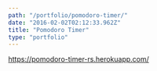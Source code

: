 ```yaml
---
path: "/portfolio/pomodoro-timer/"
date: "2016-02-02T02:12:33.962Z"
title: "Pomodoro Timer"
type: "portfolio"
---
```


<https://pomodoro-timer-rs.herokuapp.com/>
